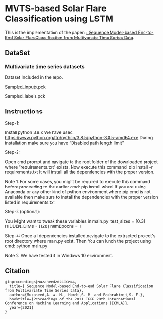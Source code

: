 # MVTS-based Solar Flare Classification using LSTM
This is the implementation of the paper: [ : Sequence Model-based End-to-End Solar FlareClassification from Multivariate Time Series Data](). 

## DataSet
### Multivariate time series datasets

Dataset Included in the repo.

Sampled_inputs.pck

Sampled_labels.pck


## Instructions
Step-1:

Install python 3.8.x 
We have used:
https://www.python.org/ftp/python/3.8.5/python-3.8.5-amd64.exe
During installation make sure you have “Disabled path length limit”

Step-2:

Open cmd prompt and navigate to the root folder of the downloaded project where “requirements.txt” exists.
Now execute this command:
pip install -r requirements.txt
It will install all the dependencies with the proper version.

Note 1:
For some cases, you might be required to execute this command before proceeding to the earlier cmd:
pip install wheel
If you are using Anaconda or any other kind of python environment where pip cmd is not available then make sure to install the dependencies with the proper version listed in requirements.txt

Step-3 (optional):

You Might want to  tweak these variables in main.py:
test_sizes = [0.3]
HIDDEN_DIMs = [128]
numEpochs = 1

Step-4:
Once all dependencies installed,navigate to the extracted project's root directory where main.py exist.
Then You can lunch the project using cmd:
python main.py


Note 2:
We have tested it in Windows 10 environment.




## Citation

```
@inproceedings{Muzaheed2021ICMLA,
  title={ Sequence Model-based End-to-end Solar Flare Classification from Multivariate Time Series Data},
  author={Muzaheed,A. A. M., Hamdi,S. M. and Boubrahimii,S. F.},
  booktitle={Proceedings of the 2021 IEEE 20th International Conference on Machine Learning and Applications (ICMLA)},
  year={2021}
}
```


